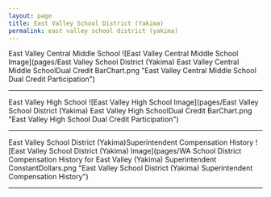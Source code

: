 ```yaml
---
layout: page
title: East Valley School District (Yakima)
permalink: east valley school district (yakima)
---
```



East Valley Central Middle School
![East Valley Central Middle School Image](pages/East Valley School District (Yakima) East Valley Central Middle SchoolDual Credit BarChart.png "East Valley Central Middle School Dual Credit Participation")

___

East Valley High School
![East Valley High School Image](pages/East Valley School District (Yakima) East Valley High SchoolDual Credit BarChart.png "East Valley High School Dual Credit Participation")

___

East Valley School District (Yakima)Superintendent Compensation History
![East Valley School District (Yakima) Image](pages/WA School District Compensation History for East Valley (Yakima) Superintendent ConstantDollars.png "East Valley School District (Yakima) Superintendent Compensation History")

___

